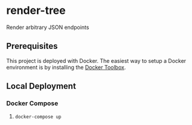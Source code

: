 # render-tree

Render arbitrary JSON endpoints

## Prerequisites

This project is deployed with Docker. The easiest way to setup a Docker environment is by installing the [Docker Toolbox](https://www.docker.com/docker-toolbox).

## Local Deployment

### Docker Compose

1. `docker-compose up`
